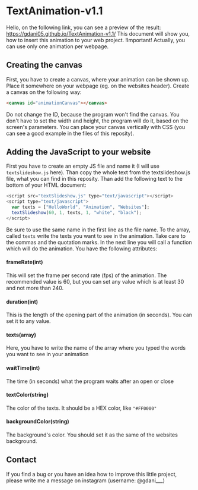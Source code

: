 # TextAnimation-v1.1

Hello, on the following link, you can see a preview of the result: https://gdani05.github.io/TextAnimation-v1.1/
This document will show you, how to insert this animation to your web project.
!Important! Actually, you can use only one animation per webpage.

## Creating the canvas
First, you have to create a canvas, where your animation can be shown up. Place it somewhere on your webpage (eg. on the websites header). Create a canvas on the following way:
```html
<canvas id="animationCanvas"></canvas>
```
Do not change the ID, because the program won't find the canvas. You don't have to set the width and height, the program will do it, based on the screen's parameters. You can place your canvas vertically with CSS (you can see a good example in the files of this reposity).

## Adding the JavaScript to your website
First you have to create an empty JS file and name it (I will use ```textslideshow.js``` here). Than copy the whole text from the textslideshow.js file, what you can find in this reposity. Than add the following text to the bottom of your HTML document:
```javascript
<script src="textSlideshow.js" type="text/javascript"></script>
<script type="text/javascript">
  var texts = ["HelloWorld", "Animation", "Websites"];
  textSlideshow(60, 1, texts, 1, "white", "black");
</script>
```
Be sure to use the same name in the first line as the file name.
To the array, called ```texts``` write the texts you want to see in the animation. Take care to the commas and the quotation marks.
In the next line you will call a function which will do the animation. You have the following attributes:
#### frameRate(int)
This will set the frame per second rate (fps) of the animation. The recommended value is 60, but you can set any value which is at least 30 and not more than 240. 
#### duration(int)
This is the length of the opening part of the animation (in seconds). You can set it to any value.
#### texts(array)
Here, you have to write the name of the array where you typed the words you want to see in your animation
#### waitTime(int)
The time (in seconds) what the program waits after an open or close
#### textColor(string)
The color of the texts. It should be a HEX color, like ```"#FF0000"```
#### backgroundColor(string)
The background's color. You should set it as the same of the websites background.

## Contact
If you find a bug or you have an idea how to improve this little project, please write me a message on instagram (username: @gdani___)
